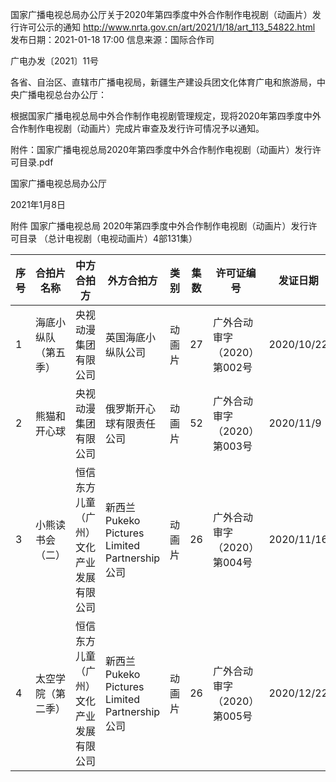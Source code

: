国家广播电视总局办公厅关于2020年第四季度中外合作制作电视剧（动画片）发行许可公示的通知
http://www.nrta.gov.cn/art/2021/1/18/art_113_54822.html
发布日期：2021-01-18 17:00 	信息来源：国际合作司 	 

广电办发〔2021〕11号

各省、自治区、直辖市广播电视局，新疆生产建设兵团文化体育广电和旅游局，中央广播电视总台办公厅：

根据国家广播电视总局中外合作制作电视剧管理规定，现将2020年第四季度中外合作制作电视剧（动画片）完成片审查及发行许可情况予以通知。


附件：国家广播电视总局2020年第四季度中外合作制作电视剧（动画片）发行许可目录.pdf


国家广播电视总局办公厅

2021年1月8日  

附件
国家广播电视总局
2020年第四季度中外合作制作电视剧（动画片）发行许可目录
（总计电视剧（电视动画片）4部131集）

序号 | 合拍片名称 | 中方合拍方 | 外方合拍方 |  类别  | 集数 | 许可证编号 | 发证日期 | 备注  
 -|-|-|-|-|-|-|-|-
1|海底小纵队（第五季）| 央视动漫集团有限公司| 英国海底小纵队公司 |动画片| 27| 广外合动审字（2020）第002号 |2020/10/22 | 
2|熊猫和开心球| 央视动漫集团有限公司| 俄罗斯开心球有限责任公司 |动画片| 52| 广外合动审字（2020）第003号 |2020/11/9 | 
3|小熊读书会（二）| 恒信东方儿童（广州）文化产业发展有限公司| 新西兰Pukeko Pictures Limited Partnership公司 |动画片| 26| 广外合动审字（2020）第004号 |2020/11/16 | 
4|太空学院（第二季）| 恒信东方儿童（广州）文化产业发展有限公司| 新西兰Pukeko Pictures Limited Partnership公司  |动画片| 26| 广外合动审字（2020）第005号 |2020/12/22 | 
 
